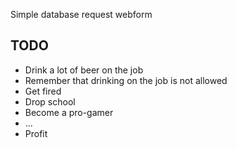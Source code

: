 Simple database request webform

TODO
----

* Drink a lot of beer on the job
* Remember that drinking on the job is not allowed
* Get fired
* Drop school
* Become a pro-gamer
* ...
* Profit
